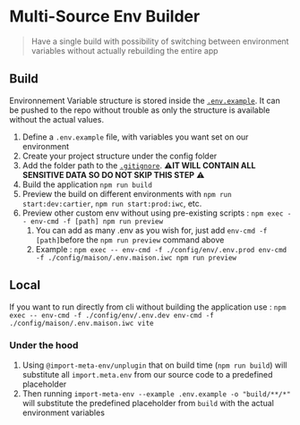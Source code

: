 # Multi-Source Env Builder

> Have a single build with possibility of switching between environment variables without actually rebuilding the entire app

## **Build**

Environnement Variable structure is stored inside the [`.env.example`](./.env.example). It can be pushed to the repo without trouble as only the structure is available without the actual values.

1.  Define a `.env.example` file, with variables you want set on our environment
2.  Create your project structure under the config folder
3.  Add the folder path to the [`.gitignore`](./.gitignore). ⚠️**IT WILL CONTAIN ALL SENSITIVE DATA SO DO NOT SKIP THIS STEP** ⚠️
4.  Build the application `npm run build`
5.  Preview the build on different environments with `npm run start:dev:cartier`, `npm run start:prod:iwc`, etc.
6.  Preview other custom env without using pre-existing scripts : `npm exec -- env-cmd -f [path] npm run preview`
    1.  You can add as many .env as you wish for, just add `env-cmd -f [path]`before the `npm run preview` command above
    2.  Example : `npm exec -- env-cmd -f ./config/env/.env.prod env-cmd -f ./config/maison/.env.maison.iwc npm run preview`

## **Local**

If you want to run directly from cli without building the application use : `npm exec -- env-cmd -f ./config/env/.env.dev env-cmd -f ./config/maison/.env.maison.iwc vite`

### **Under the hood**

1. Using `@import-meta-env/unplugin` that on build time (`npm run build`) will substitute all `import.meta.env` from our source code to a predefined placeholder
1. Then running `import-meta-env --example .env.example -o "build/**/*"` will substitute the predefined placeholder from `build` with the actual environment variables
